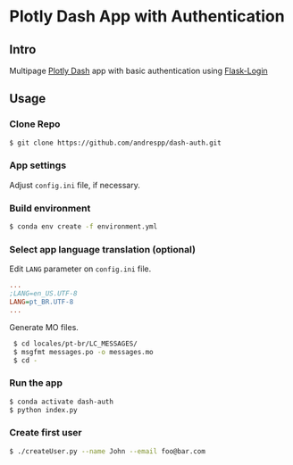 Plotly Dash App with Authentication
===================================

## Intro

Multipage [Plotly Dash](https://dash.plotly.com/) app with basic authentication
using [Flask-Login](https://flask-login.readthedocs.io/en/latest/)

## Usage

### Clone Repo

```bash
$ git clone https://github.com/andrespp/dash-auth.git
```

### App settings

Adjust `config.ini` file, if necessary.

### Build environment

```bash
$ conda env create -f environment.yml
```

### Select app language translation (optional)

Edit `LANG` parameter on `config.ini` file.
```ini
...
;LANG=en_US.UTF-8
LANG=pt_BR.UTF-8
...
```

Generate MO files.

```bash
 $ cd locales/pt-br/LC_MESSAGES/
 $ msgfmt messages.po -o messages.mo
 $ cd -
```


### Run the app
```bash
$ conda activate dash-auth
$ python index.py
```

### Create first user
```bash
$ ./createUser.py --name John --email foo@bar.com
```
